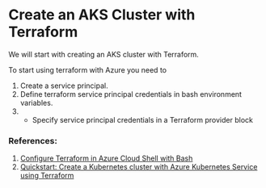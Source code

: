 # Create an AKS Cluster with Terraform

We will start with creating an AKS cluster with Terraform.

To start using terraform with Azure you need to 
1. Create a service principal.
2. Define  terraform service principal credentials in bash environment variables.
3. - Specify service principal credentials in a Terraform provider block

### References:
1. [Configure Terraform in Azure Cloud Shell with Bash](https://learn.microsoft.com/en-us/azure/developer/terraform/get-started-cloud-shell-bash?tabs=bash)
2. [Quickstart: Create a Kubernetes cluster with Azure Kubernetes Service using Terraform](https://learn.microsoft.com/en-us/azure/developer/terraform/create-k8s-cluster-with-tf-and-aks)
